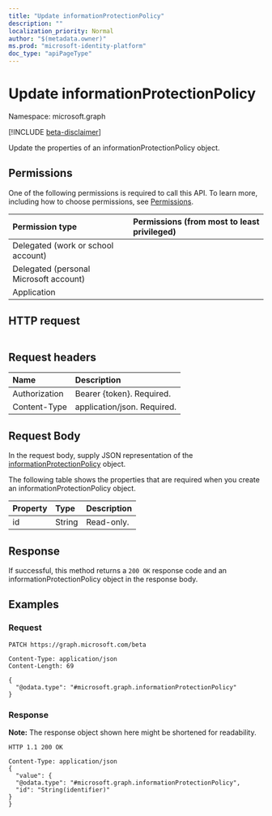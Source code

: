```yaml
---
title: "Update informationProtectionPolicy"
description: ""
localization_priority: Normal
author: "$(metadata.owner)"
ms.prod: "microsoft-identity-platform"
doc_type: "apiPageType"
---
```


# Update informationProtectionPolicy

Namespace: microsoft.graph

[!INCLUDE [beta-disclaimer](../../includes/beta-disclaimer.md)]

Update the properties of an informationProtectionPolicy object.

## Permissions

One of the following permissions is required to call this API. To learn more, including how to choose permissions, see [Permissions](/graph/permissions-reference).

| Permission type                        | Permissions (from most to least privileged) |
| :------------------------------------- | :------------------------------------------ |
| Delegated (work or school account)     |                                             |
| Delegated (personal Microsoft account) |                                             |
| Application                            |                                             |

## HTTP request

<!-- {
  "blockType": "ignored"
}
-->

```http

```

## Request headers

| Name          | Description                 |
| :------------ | :-------------------------- |
| Authorization | Bearer {token}. Required.   |
| Content-Type  | application/json. Required. |

## Request Body

In the request body, supply JSON representation of the [informationProtectionPolicy](../resources/-informationprotectionpolicy.md) object.

<!-- Actions and Functions -->

<!-- CRUD Methods -->

The following table shows the properties that are required when you create an informationProtectionPolicy object.

| Property | Type   | Description |
| :------- | :----- | :---------- |
| id       | String | Read-only.  |

## Response

If successful, this method returns a `200 OK` response code and an informationProtectionPolicy object in the response body.

## Examples

### Request

<!-- {
  "blockType": "request",
  "name": "update_informationprotectionpolicy"
}
-->

```http
PATCH https://graph.microsoft.com/beta

Content-Type: application/json
Content-Length: 69

{
  "@odata.type": "#microsoft.graph.informationProtectionPolicy"
}

```

### Response

**Note:** The response object shown here might be shortened for readability.

<!-- {
  "blockType": "response",
  "truncated": true,
  "@odata.type": "microsoft.informationProtection.informationProtectionPolicy"
}
-->

```http
HTTP 1.1 200 OK

Content-Type: application/json
{
  "value": {
  "@odata.type": "#microsoft.graph.informationProtectionPolicy",
  "id": "String(identifier)"
}
}

```
